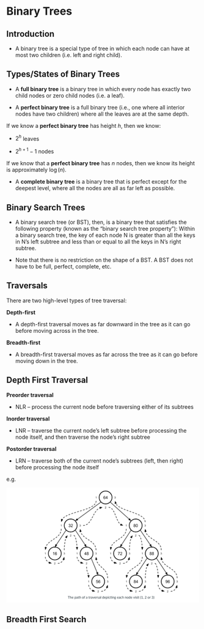 # Binary Trees

## Introduction

- A binary tree is a special type of tree in which each node can have at most two children (i.e. left and right child).


## Types/States of Binary Trees

- A **full binary tree** is a binary tree in which every node has exactly two child nodes or zero child nodes (i.e. a leaf). 

- A **perfect binary tree** is a full binary tree (i.e., one where all interior nodes have two children) where all the leaves are at the same depth. 

If we know a **perfect binary tree** has height $h$, then we know: 

- $2^h$ leaves

- $2^{h+1} - 1$ nodes

If we know that a **perfect binary tree** has $n$ nodes, then we know its height is approximately $\log(n)$. 

- A **complete binary tree** is a binary tree that is perfect except for the deepest level, where all the nodes are all as far left as possible. 


## Binary Search Trees

- A binary search tree (or BST), then, is a binary tree that satisfies the following property (known as the “binary search tree property”): Within a binary search tree, the key of each node N is greater than all the keys in N’s left subtree and less than or equal to all the keys in N’s right subtree.

- Note that there is no restriction on the shape of a BST. A BST does not have to be full, perfect, complete, etc. 


## Traversals

There are two high-level types of tree traversal:

**Depth-first** 

- A depth-first traversal moves as far downward in the tree as it can go before moving across in the tree.

**Breadth-first** 

- A breadth-first traversal moves as far across the tree as it can go before moving down in the tree. 

## Depth First Traversal


**Preorder traversal** 

- NLR – process the current node before traversing either of its subtrees

**Inorder traversal**

- LNR – traverse the current node’s left subtree before processing the node itself, and then traverse the node’s right subtree

**Postorder traversal** 

- LRN – traverse both of the current node’s subtrees (left, then right) before processing the node itself

e.g. 

![](BST.png)





## Breadth First Search






